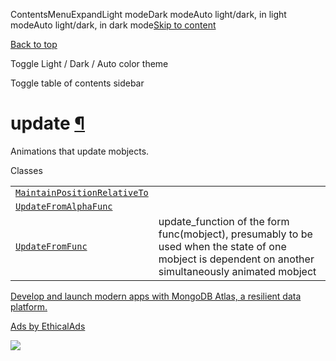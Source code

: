 ContentsMenuExpandLight modeDark modeAuto light/dark, in light modeAuto light/dark, in dark mode[Skip to content](https://docs.manim.community/en/stable/reference/manim.animation.updaters.update.html#furo-main-content)

[Back to top](https://docs.manim.community/en/stable/reference/manim.animation.updaters.update.html#)

Toggle Light / Dark / Auto color theme

Toggle table of contents sidebar

# update [¶](https://docs.manim.community/en/stable/reference/manim.animation.updaters.update.html\#module-manim.animation.updaters.update "Link to this heading")

Animations that update mobjects.

Classes

|     |     |
| --- | --- |
| [`MaintainPositionRelativeTo`](https://docs.manim.community/en/stable/reference/manim.animation.updaters.update.MaintainPositionRelativeTo.html#manim.animation.updaters.update.MaintainPositionRelativeTo "manim.animation.updaters.update.MaintainPositionRelativeTo") |  |
| [`UpdateFromAlphaFunc`](https://docs.manim.community/en/stable/reference/manim.animation.updaters.update.UpdateFromAlphaFunc.html#manim.animation.updaters.update.UpdateFromAlphaFunc "manim.animation.updaters.update.UpdateFromAlphaFunc") |  |
| [`UpdateFromFunc`](https://docs.manim.community/en/stable/reference/manim.animation.updaters.update.UpdateFromFunc.html#manim.animation.updaters.update.UpdateFromFunc "manim.animation.updaters.update.UpdateFromFunc") | update\_function of the form func(mobject), presumably to be used when the state of one mobject is dependent on another simultaneously animated mobject |

[Develop and launch modern apps with MongoDB Atlas, a resilient data platform.](https://server.ethicalads.io/proxy/click/8269/019600e7-f3ae-7bd0-abd5-8dfda86bf436/)

[Ads by EthicalAds](https://www.ethicalads.io/advertisers/?ref=ea-text)

![](https://server.ethicalads.io/proxy/view/8269/019600e7-f3ae-7bd0-abd5-8dfda86bf436/)